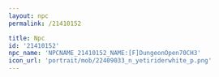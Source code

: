 ```yaml
---
layout: npc
permalink: /21410152

title: Npc
id: '21410152'
npc_name: 'NPCNAME_21410152_NAME:[F]DungeonOpen70CH3'
icon_url: 'portrait/mob/22409033_n_yetiriderwhite_p.png'
---
```

